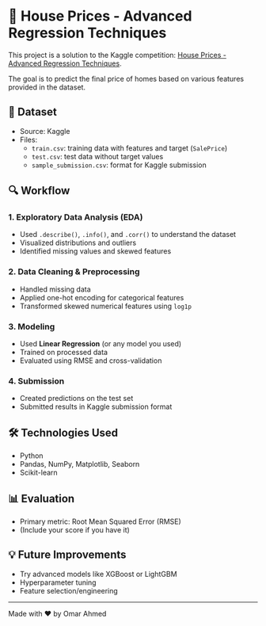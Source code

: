 # 🏡 House Prices - Advanced Regression Techniques

This project is a solution to the Kaggle competition: [House Prices - Advanced Regression Techniques](https://www.kaggle.com/competitions/house-prices-advanced-regression-techniques).

The goal is to predict the final price of homes based on various features provided in the dataset.

## 📁 Dataset

- Source: Kaggle
- Files:
  - `train.csv`: training data with features and target (`SalePrice`)
  - `test.csv`: test data without target values
  - `sample_submission.csv`: format for Kaggle submission

## 🔍 Workflow

### 1. Exploratory Data Analysis (EDA)
- Used `.describe()`, `.info()`, and `.corr()` to understand the dataset
- Visualized distributions and outliers
- Identified missing values and skewed features

### 2. Data Cleaning & Preprocessing
- Handled missing data
- Applied one-hot encoding for categorical features
- Transformed skewed numerical features using `log1p`

### 3. Modeling
- Used **Linear Regression** (or any model you used)
- Trained on processed data
- Evaluated using RMSE and cross-validation

### 4. Submission
- Created predictions on the test set
- Submitted results in Kaggle submission format

## 🛠 Technologies Used
- Python
- Pandas, NumPy, Matplotlib, Seaborn
- Scikit-learn

## 📊 Evaluation
- Primary metric: Root Mean Squared Error (RMSE)
- (Include your score if you have it)

## 💡 Future Improvements
- Try advanced models like XGBoost or LightGBM
- Hyperparameter tuning
- Feature selection/engineering

---

Made with ❤️ by Omar Ahmed
